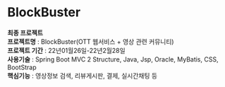 # BlockBuster
<B>최종 프로젝트</B><BR>
<B>프로젝트명</B> : BlockBuster(OTT 웹서비스 + 영상 관련 커뮤니티)<BR>
<B>프로젝트 기간</B> : 22년01월26일-22년2월28일<BR>
<B>사용기술</B> : Spring Boot MVC 2 Structure, Java, Jsp, Oracle, MyBatis, CSS, BootStrap<BR>
<B>핵심기능</B> : 영상정보 검색, 리뷰게시판, 결제, 실시간채팅 등<BR>
